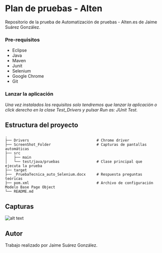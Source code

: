 # Plan de pruebas - Alten

Repositorio de la prueba de Automatización de pruebas - Alten.es de Jaime Suárez González.

### Pre-requisitos

* Eclipse
* Java 
* Maven
* Junit
* Selenium 
* Google Chrome  
* Git

### Lanzar la aplicación

_Una vez instalados los requisitos solo tendremos que lanzar la aplicación o click derecho en la clase Test_Drivers y pulsar Run as: JUnit Test._


## Estructura del proyecto
    .
    ├── Drivers                               # Chrome driver
    ├── ScreenShot_Folder                     # Capturas de pantallas automáticas
    ├── src                     
    │   ├── main          
    │   └── test/java/pruebas                 # Clase principal que ejecuta la prueba
    ├── target                    
    ├── _PruebaTecnica_auto_Selenium.docx     # Respuesta preguntas teóricas
    ├── pom.xml                               # Archivo de configuración Modelo Base Page Object 
    └── README.md


## Capturas

![alt text](https://github.com/[Jimmyyyyyyy]/[Automatizacion-de-pruebas-Alten.es]/ScreenShot_Folder/[master]/image.jpg?raw=true)

## Autor

Trabajo realizado por Jaime Suárez González.




